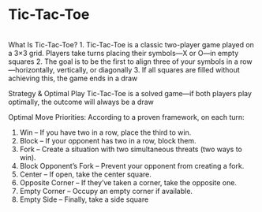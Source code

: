 # Tic-Tac-Toe
<br />
What Is Tic-Tac-Toe?
1. Tic-Tac-Toe is a classic two-player game played on a 3×3 grid. Players take turns placing their symbols—X or O—in empty squares
2. The goal is to be the first to align three of your symbols in a row—horizontally, vertically, or diagonally
3. If all squares are filled without achieving this, the game ends in a draw

Strategy & Optimal Play
Tic-Tac-Toe is a solved game—if both players play optimally, the outcome will always be a draw

Optimal Move Priorities:
According to a proven framework, on each turn:
1. Win – If you have two in a row, place the third to win.
2. Block – If your opponent has two in a row, block them.
3. Fork – Create a situation with two simultaneous threats (two ways to win).
4. Block Opponent’s Fork – Prevent your opponent from creating a fork.
5. Center – If open, take the center square.
6. Opposite Corner – If they’ve taken a corner, take the opposite one.
7. Empty Corner – Occupy an empty corner if available.
8. Empty Side – Finally, take a side square
